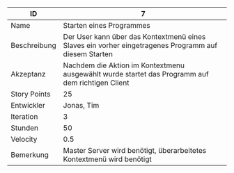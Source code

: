 | ID         |7|
|------------|-|
|Name        |Starten eines Programmes|
|Beschreibung|Der User kann über das Kontextmenü eines Slaves ein vorher eingetragenes Programm auf diesem Starten|
|Akzeptanz   |Nachdem die Aktion im Kontextmenu ausgewählt wurde startet das Programm auf dem richtigen Client|
|Story Points|25|
|Entwickler  |Jonas, Tim|
|Iteration   |3|
|Stunden     |50|
|Velocity    |0.5|
|Bemerkung   |Master Server wird benötigt, überarbeitetes Kontextmenü wird benötigt|
